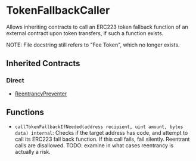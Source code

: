 # TokenFallbackCaller

Allows inheriting contracts to call an ERC223 token fallback function of an external contract upon token transfers, if such a function exists.

NOTE: File docstring still refers to "Fee Token", which no longer exists.

## Inherited Contracts

### Direct

* [ReentrancyPreventer](ReentrancyPreventer.sol)

## Functions

* `callTokenFallbackIfNeeded(address recipient, uint amount, bytes data) internal`: Checks if the target address has code, and attempt to call its ERC223 fall back function. If this call fails, fail silently. Reentrant calls are disallowed. TODO: examine in what cases reentrancy is actually a risk.
